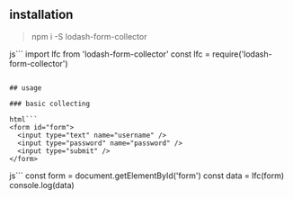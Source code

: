 ## installation

> npm i -S lodash-form-collector

js```
import lfc from 'lodash-form-collector'
const lfc = require('lodash-form-collector')
```

## usage

### basic collecting

html```
<form id="form">
  <input type="text" name="username" />
  <input type="password" name="password" />
  <input type="submit" />
</form>
```

js```
const form = document.getElementById('form')
const data = lfc(form)
console.log(data)
```
